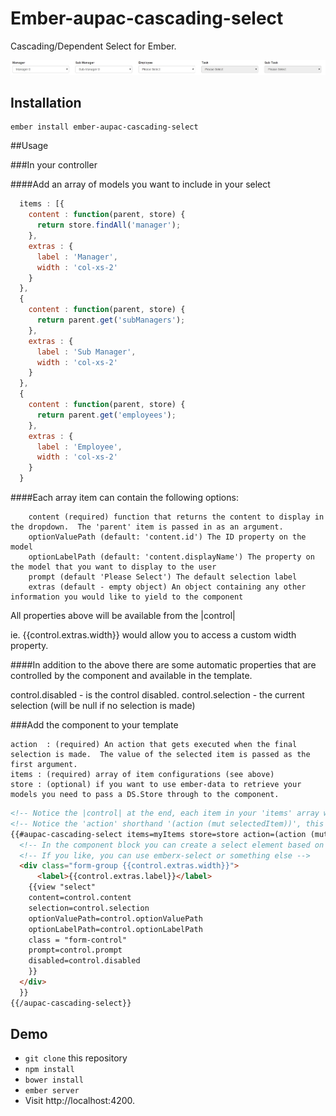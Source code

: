 # Ember-aupac-cascading-select

Cascading/Dependent Select for Ember.

![alt tag](https://github.com/aupac/ember-aupac-cascading-select/blob/master/example.jpg)


## Installation

```
ember install ember-aupac-cascading-select
```

##Usage

###In your controller

####Add an array of models you want to include in your select
```javascript
  items : [{
    content : function(parent, store) {
      return store.findAll('manager');
    },
    extras : {
      label : 'Manager',
      width : 'col-xs-2'
    }
  },
  {
    content : function(parent, store) {
      return parent.get('subManagers');
    },
    extras : {
      label : 'Sub Manager',
      width : 'col-xs-2'
    }
  },
  {
    content : function(parent, store) {
      return parent.get('employees');
    },
    extras : {
      label : 'Employee',
      width : 'col-xs-2'
    }
  }
```

####Each array item can contain the following options:
```
    content (required) function that returns the content to display in the dropdown.  The 'parent' item is passed in as an argument.
    optionValuePath (default: 'content.id') The ID property on the model
    optionLabelPath (default: 'content.displayName') The property on the model that you want to display to the user
    prompt (default 'Please Select') The default selection label
    extras (default - empty object) An object containing any other information you would like to yield to the component
```

All properties above will be available from the |control|

ie. {{control.extras.width}} would allow you to access a custom width property.

####In addition to the above there are some automatic properties that are controlled by the component and available in the template.

control.disabled - is the control disabled.
control.selection - the current selection (will be null if no selection is made)

###Add the component to your template

```
action  : (required) An action that gets executed when the final selection is made.  The value of the selected item is passed as the first argument.
items : (required) array of item configurations (see above)
store : (optional) if you want to use ember-data to retrieve your models you need to pass a DS.Store through to the component.
```

```html
<!-- Notice the |control| at the end, each item in your 'items' array will be passed to this variable -->
<!-- Notice the 'action' shorthand '(action (mut selectedItem))', this basically sets up an action to set the selectedItem property without actually needing the action on the controller -->
{{#aupac-cascading-select items=myItems store=store action=(action (mut selectedItem)) as |control|}}
  <!-- In the component block you can create a select element based on your control, here I am using the soon to be removed Ember.Select in Ember2.0.-->
  <!-- If you like, you can use emberx-select or something else -->
  <div class="form-group {{control.extras.width}}">
      <label>{{control.extras.label}}</label>
    {{view "select"
    content=control.content
    selection=control.selection
    optionValuePath=control.optionValuePath
    optionLabelPath=control.optionLabelPath
    class = "form-control"
    prompt=control.prompt
    disabled=control.disabled
    }}
  </div>
  }}
{{/aupac-cascading-select}}
``` 

## Demo

* `git clone` this repository
* `npm install`
* `bower install`
* `ember server`
* Visit http://localhost:4200.
